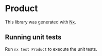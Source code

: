 # Product

This library was generated with [Nx](https://nx.dev).

## Running unit tests

Run `nx test Product` to execute the unit tests.
